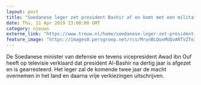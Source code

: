```yaml
---
layout: post
title: "Soedanese leger zet president Bashir af en komt met een militaire regering"
date: Thu, 11 Apr 2019 13:00:00 GMT
category: nieuws
externe_link: "https://www.trouw.nl/home/soedanese-leger-zet-president-bashir-af-en-komt-met-een-militaire-regering~afcc2fe8/"
feature_image: "https://images0.persgroep.net/rcs/MrunBLQuxMUQvARTVZToI5E-F4c/diocontent/145271982/_focus/0.57/0.45/_fill/230/230?appId=e9b4e2a1869038ffcaf318a6d1463b0b&quality=0.9&format=jpeg"
---
```


De Soedanese minister van defensie en tevens vicepresident Awad ibn Ouf heeft op televisie  verklaard dat president Al-Bashir na dertig jaar is afgezet en is gearresteerd. Het leger zal de komende twee jaar de macht overnemen in het land en daarna vrije verkiezingen uitschrijven.
